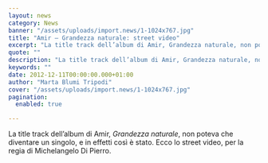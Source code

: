 ```yaml
---
layout: news
category: News
banner: "/assets/uploads/import.news/1-1024x767.jpg"
title: "Amir – Grandezza naturale: street video"
excerpt: "La title track dell’album di Amir, Grandezza naturale, non poteva che diventare un singolo, e in effetti così è stato. Ecco lo street video, per la regia di Michelangelo Di Pierro.  "
quote: ""
description: "La title track dell’album di Amir, Grandezza naturale, non poteva che diventare un singolo, e in effetti così è stato. Ecco lo street video, per la regia di Michelangelo Di Pierro.  "
keywords: ""
date: 2012-12-11T00:00:00.000+01:00
author: "Marta Blumi Tripodi"
cover: "/assets/uploads/import.news/1-1024x767.jpg"
pagination:
  enabled: true

---
```


La title track dell’album di Amir, _Grandezza naturale_, non poteva che diventare un singolo, e in effetti così è stato. Ecco lo street video, per la regia di Michelangelo Di Pierro.

  